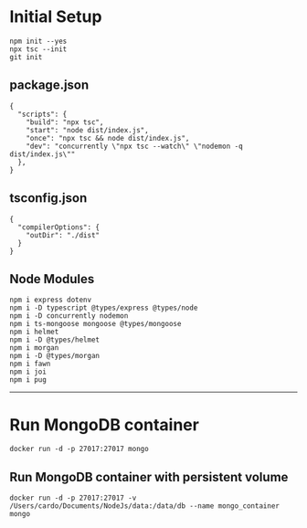 # Initial Setup

```
npm init --yes
npx tsc --init
git init
```

## package.json

```
{
  "scripts": {
    "build": "npx tsc",
    "start": "node dist/index.js",
    "once": "npx tsc && node dist/index.js",
    "dev": "concurrently \"npx tsc --watch\" \"nodemon -q dist/index.js\""
  },
}
```

## tsconfig.json

```
{
  "compilerOptions": {
    "outDir": "./dist"
  }
}
```

## Node Modules

```
npm i express dotenv
npm i -D typescript @types/express @types/node
npm i -D concurrently nodemon
npm i ts-mongoose mongoose @types/mongoose
npm i helmet
npm i -D @types/helmet
npm i morgan
npm i -D @types/morgan
npm i fawn
npm i joi
npm i pug
```

---

# Run MongoDB container

```
docker run -d -p 27017:27017 mongo
```

## Run MongoDB container with persistent volume

```
docker run -d -p 27017:27017 -v /Users/cardo/Documents/NodeJs/data:/data/db --name mongo_container mongo
```
